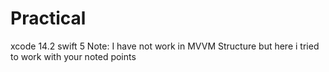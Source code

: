 # Practical
xcode 14.2
swift 5
Note: I have not work in MVVM Structure but here i tried to work with your noted points
